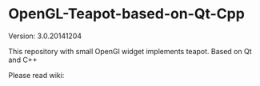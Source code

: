 OpenGL-Teapot-based-on-Qt-Cpp
=============================

Version: 3.0.20141204

This repository with small OpenGl widget implements teapot. Based on Qt and C++

Please read wiki: 
